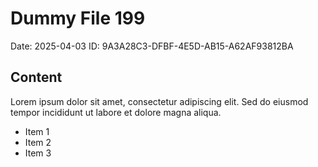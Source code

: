 # Dummy File 199

Date: 2025-04-03
ID: 9A3A28C3-DFBF-4E5D-AB15-A62AF93812BA

## Content

Lorem ipsum dolor sit amet, consectetur adipiscing elit.
Sed do eiusmod tempor incididunt ut labore et dolore magna aliqua.

* Item 1
* Item 2
* Item 3

